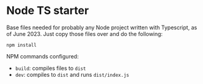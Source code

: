# Node TS starter

Base files needed for probably any Node project written with Typescript, as of June 2023. Just copy those files over and do the following:

```
npm install
```

NPM commands configured:

- `build`: compiles files to `dist`
- `dev`: compiles to `dist` and runs `dist/index.js`

